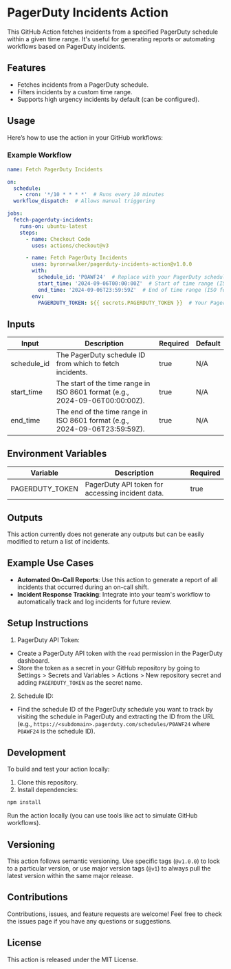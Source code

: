 # PagerDuty Incidents Action

This GitHub Action fetches incidents from a specified PagerDuty schedule within a given time range. It's useful for generating reports or automating workflows based on PagerDuty incidents.

## Features
- Fetches incidents from a PagerDuty schedule.
- Filters incidents by a custom time range.
- Supports high urgency incidents by default (can be configured).

## Usage

Here’s how to use the action in your GitHub workflows:

### Example Workflow

```yaml
name: Fetch PagerDuty Incidents

on:
  schedule:
    - cron: '*/10 * * * *'  # Runs every 10 minutes
  workflow_dispatch:  # Allows manual triggering

jobs:
  fetch-pagerduty-incidents:
    runs-on: ubuntu-latest
    steps:
      - name: Checkout Code
        uses: actions/checkout@v3

      - name: Fetch PagerDuty Incidents
        uses: byronrwalker/pagerduty-incidents-action@v1.0.0
        with:
          schedule_id: 'P0AWF24'  # Replace with your PagerDuty schedule ID
          start_time: '2024-09-06T00:00:00Z'  # Start of time range (ISO format)
          end_time: '2024-09-06T23:59:59Z'  # End of time range (ISO format)
        env:
          PAGERDUTY_TOKEN: ${{ secrets.PAGERDUTY_TOKEN }}  # Your PagerDuty API token
```

## Inputs
| Input | Description | Required | Default |
| --- | ----------- | ---------| --------|
|schedule_id|	The PagerDuty schedule ID from which to fetch incidents.|	true|	N/A |
|start_time|	The start of the time range in ISO 8601 format (e.g., 2024-09-06T00:00:00Z).|	true|	N/A |
|end_time|	The end of the time range in ISO 8601 format (e.g., 2024-09-06T23:59:59Z).|	true|	N/A |

## Environment Variables
| Variable | Description | Required |
| ------ | ------------| ------------|
|PAGERDUTY_TOKEN|	PagerDuty API token for accessing incident data.|	true |

## Outputs
This action currently does not generate any outputs but can be easily modified to return a list of incidents.

## Example Use Cases
- **Automated On-Call Reports**: Use this action to generate a report of all incidents that occurred during an on-call shift.
- **Incident Response Tracking**: Integrate into your team's workflow to automatically track and log incidents for future review.

## Setup Instructions
1. PagerDuty API Token:

 - Create a PagerDuty API token with the `read` permission in the PagerDuty dashboard.
 - Store the token as a secret in your GitHub repository by going to Settings > Secrets and Variables > Actions > New repository secret and adding `PAGERDUTY_TOKEN` as the secret name.

2. Schedule ID:

 - Find the schedule ID of the PagerDuty schedule you want to track by visiting the schedule in PagerDuty and extracting the ID from the URL (e.g., `https://<subdomain>.pagerduty.com/schedules/P0AWF24` where `P0AWF24` is the schedule ID).

## Development
To build and test your action locally:

1. Clone this repository.
2. Install dependencies:
```bash
npm install
```
Run the action locally (you can use tools like act to simulate GitHub workflows).

## Versioning
This action follows semantic versioning. Use specific tags (`@v1.0.0`) to lock to a particular version, or use major version tags (`@v1`) to always pull the latest version within the same major release.

## Contributions
Contributions, issues, and feature requests are welcome! Feel free to check the issues page if you have any questions or suggestions.

## License
This action is released under the MIT License.
